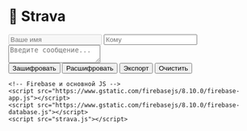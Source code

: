 
<html lang="ru">
<head>
    <meta charset="UTF-8">
    <title>Strava - Социальный шифратор</title>
    <link rel="stylesheet" href="strava.css">
</head>
<body>
    <h1>📡 Strava</h1>
    <input type="text" id="username" placeholder="Ваше имя" disabled>
    <input type="text" id="recipient" placeholder="Кому">
    <textarea id="message" placeholder="Введите сообщение..."></textarea>
    <div class="buttons">
        <button onclick="encryptMessage()">Зашифровать</button>
        <button onclick="decryptMessage()">Расшифровать</button>
        <button onclick="exportMessages()">Экспорт</button>
        <button onclick="clearMessages()">Очистить</button>
    </div>
    <div id="result"></div>
    <ul id="chatList"></ul>

    <!-- Firebase и основной JS -->
    <script src="https://www.gstatic.com/firebasejs/8.10.0/firebase-app.js"></script>
    <script src="https://www.gstatic.com/firebasejs/8.10.0/firebase-database.js"></script>
    <script src="strava.js"></script>
</body>
</html>
